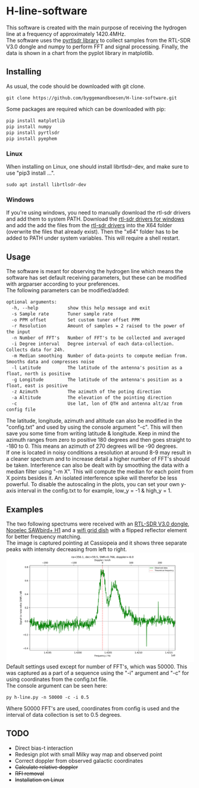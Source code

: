 # H-line-software
This software is created with the main purpose of receiving the hydrogen line at a frequency of approximately 1420.4MHz. <br>
The software uses the [pyrtlsdr library](https://github.com/roger-/pyrtlsdr) to collect samples from the RTL-SDR V3.0 dongle and numpy to perform FFT and signal processing. Finally, the data is shown in a chart from the pyplot library in matplotlib.

## Installing
As usual, the code should be downloaded with git clone.
~~~
git clone https://github.com/byggemandboesen/H-line-software.git
~~~
Some packages are required which can be downloaded with pip:
~~~
pip install matplotlib
pip install numpy
pip install pyrtlsdr
pip install pyephem
~~~

### Linux
When installing on Linux, one should install librtlsdr-dev, and make sure to use "pip3 install ...".
~~~
sudo apt install librtlsdr-dev
~~~

### Windows
If you're using windows, you need to manually download the rtl-sdr drivers and add them to system PATH.
Download the [rtl-sdr drivers for windows](https://osmocom.org/attachments/2242/RelWithDebInfo.zip) and add the add the files from the [rtl-sdr drivers](https://ftp.osmocom.org/binaries/windows/rtl-sdr/) into the X64 folder (overwrite the files that already exist). Then the "x64" folder has to be added to PATH under system variables. This will require a shell restart.

## Usage
The software is meant for observing the hydrogen line which means the software has set default receiving parameters, but these can be modified with argparser according to your preferences. <br>
The following parameters can be modified/added:
~~~
optional arguments:
  -h, --help           show this help message and exit
  -s Sample rate       Tuner sample rate
  -o PPM offset        Set custom tuner offset PPM
  -r Resolution        Amount of samples = 2 raised to the power of the input
  -n Number of FFT's   Number of FFT's to be collected and averaged
  -i Degree interval   Degree interval of each data-collection. Collects data for 24h.
  -m Median smoothing  Number of data-points to compute median from. Smooths data and compresses noise
  -l Latitude          The latitude of the antenna's position as a float, north is positive
  -g Longitude         The latitude of the antenna's position as a float, east is positive
  -z Azimuth           The azimuth of the poting direction
  -a Altitude          The elevation of the pointing direction
  -c                   Use lat, lon of QTH and antenna alt/az from config file
~~~
The latitude, longitude, azimuth and altitude can also be modified in the "config.txt" and used by using the console argument "-c". This will then save you some time from writing latitude & longitude. Keep in mind the azimuth ranges from zero to positive 180 degrees and then goes straight to -180 to 0. This means an azimuth of 270 degrees will be -90 degrees. <br>
If one is located in noisy conditions a resolution at around 8-9 may result in a cleaner spectrum and to increase detail a higher number of FFT's should be taken. Interference can also be dealt with by smoothing the data with a median filter using "-m X". This will compute the median for each point from X points besides it. An isolated interference spike will therefor be less powerful.
To disable the autoscaling in the plots, you can set your own y-axis interval in the config.txt to for example, low_y = -1 & high_y = 1.

## Examples
The two following spectrums were received with an [RTL-SDR V3.0 dongle](https://www.rtl-sdr.com/buy-rtl-sdr-dvb-t-dongles/), [Nooelec SAWbird+ H1](https://www.nooelec.com/store/sdr/sdr-addons/sawbird/sawbird-h1.html) and a [wifi grid dish](https://www.ebay.de/itm/2-4GHz-WLAN-W-LAN-WiFi-Grid-Richtantenne-Gitter-Antenne-Wetterfest-24dBi/223492035303?ssPageName=STRK%3AMEBIDX%3AIT&_trksid=p2060353.m2749.l2649) with a flipped reflector element for better frequency matching. <br>
The image is captured pointing at Cassiopeia and it shows three separate peaks with intensity decreasing from left to right.
![Spectrum in Cassiopeia](Spectrums/ra=356.1,dec=59.5,SNR=0.766,doppler=-6.0.png)
Default settings used except for number of FFT's, which was 50000. This was captured as a part of a sequence using the "-i" argument and "-c" for using coordinates from the config.txt file. <br>
The console argument can be seen here:
~~~
py h-line.py -n 50000 -c -i 0.5
~~~
Where 50000 FFT's are used, coordinates from config is used and the interval of data collection is set to 0.5 degrees.

## TODO
* Direct bias-t interaction
* Redesign plot with small Milky way map and observed point
* Correct doppler from observed galactic coordinates
* ~~Calculate relative doppler~~
* ~~RFI removal~~
* ~~Installation on Linux~~
